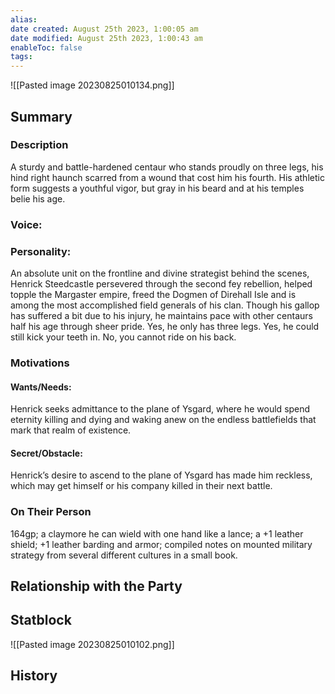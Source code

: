 ```yaml
---
alias: 
date created: August 25th 2023, 1:00:05 am
date modified: August 25th 2023, 1:00:43 am
enableToc: false
tags:
---
```

![[Pasted image 20230825010134.png]]
## Summary

### Description
A sturdy and battle-hardened centaur who stands proudly on three legs, his hind right haunch scarred from a wound that cost him his fourth. His athletic form suggests a youthful vigor, but gray in his beard and at his temples belie his age.
### Voice:

### Personality:
An absolute unit on the frontline and divine strategist behind the scenes, Henrick Steedcastle persevered through the second fey rebellion, helped topple the Margaster empire, freed the Dogmen of Direhall Isle and is among the most accomplished field generals of his clan. Though his gallop has suffered a bit due to his injury, he maintains pace with other centaurs half his age through sheer pride. Yes, he only has three legs. Yes, he could still kick your teeth in. No, you cannot ride on his back.
### Motivations

#### Wants/Needs:
Henrick seeks admittance to the plane of Ysgard, where he would spend eternity killing and dying and waking anew on the endless battlefields that mark that realm of existence.
#### Secret/Obstacle:
Henrick’s desire to ascend to the plane of Ysgard has made him reckless, which may get himself or his company killed in their next battle.
### On Their Person
164gp; a claymore he can wield with one hand like a lance; a +1 leather shield; +1 leather barding and armor; compiled notes on mounted military strategy from several different cultures in a small book.

## Relationship with the Party

## Statblock
![[Pasted image 20230825010102.png]]
## History
